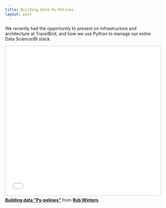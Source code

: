 ```yaml
---
title: Building Data Py-Pelines
layout: post
---
```


We recently had the opportunity to present on infrastructure and architecture at TravelBird, and how we use Python to manage our entire Data Science/BI stack.

<iframe src="//www.slideshare.net/slideshow/embed_code/key/IIee3kwSHgO87p" width="595" height="485" frameborder="0" marginwidth="0" marginheight="0" scrolling="no" style="border:1px solid #CCC; border-width:1px; margin-bottom:5px; max-width: 100%;" allowfullscreen> </iframe> <div style="margin-bottom:5px"> <strong> <a href="//www.slideshare.net/RobWinters1/building-data-py-pelines" title="Building data &quot;Py-pelines&quot;" target="_blank">Building data &quot;Py-pelines&quot;</a> </strong> from <strong><a href="https://www.slideshare.net/RobWinters1" target="_blank">Rob Winters</a></strong> </div>